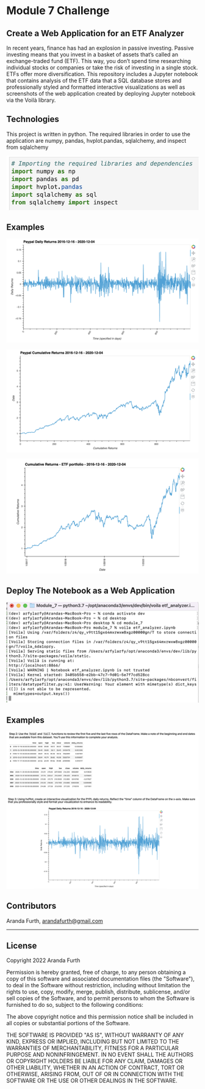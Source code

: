 # Module 7 Challenge
## Create a Web Application for an ETF Analyzer

In recent years, finance has had an explosion in passive investing. Passive investing means that you invest in a basket of assets that’s called an exchange-traded fund (ETF). This way, you don’t spend time researching individual stocks or companies or take the risk of investing in a single stock. ETFs offer more diversification.
This repository includes a Jupyter notebook that contains analysis of the ETF data that a SQL database stores and professionally styled and formatted interactive visualizations as well as screenshots of the web application created by deploying Jupyter notebook via the Voilà library.


## Technologies
This project is written in python. The required libraries in order to use the application are numpy, pandas, hvplot.pandas, sqlalchemy, and inspect from sqlalchemy

![Import libraries](https://github.com/arfylarfy/Module7Challenge/blob/master/Images/Libraries_Dependencies.png)

## Examples

![PayPalDailyReturns](https://github.com/arfylarfy/Module7Challenge/blob/master/Images/PayPal_Daily_returns.png)

![PayPalCumulativeReturns](https://github.com/arfylarfy/Module7Challenge/blob/master/Images/PayPal_Cumulative_returns.png)

![ETFCumulativeReturns](https://github.com/arfylarfy/Module7Challenge/blob/master/Images/ETF_Cumulative_returns.png)


## Deploy The Notebook as a Web Application

![VoilaPathway](https://github.com/arfylarfy/Module7Challenge/blob/master/Images/VoilaPathway.png)


## Examples

![Voila1](https://github.com/arfylarfy/Module7Challenge/blob/master/Images/Voila_1.png)

![Voila2](https://github.com/arfylarfy/Module7Challenge/blob/master/Images/Voila_2.png)


## Contributors

Aranda Furth, arandafurth@gmail.com

---

## License

Copyright 2022 Aranda Furth

Permission is hereby granted, free of charge, to any person obtaining a copy of this software and associated documentation files (the "Software"), to deal in the Software without restriction, including without limitation the rights to use, copy, modify, merge, publish, distribute, sublicense, and/or sell copies of the Software, and to permit persons to whom the Software is furnished to do so, subject to the following conditions:

The above copyright notice and this permission notice shall be included in all copies or substantial portions of the Software.

THE SOFTWARE IS PROVIDED "AS IS", WITHOUT WARRANTY OF ANY KIND, EXPRESS OR IMPLIED, INCLUDING BUT NOT LIMITED TO THE WARRANTIES OF MERCHANTABILITY, FITNESS FOR A PARTICULAR PURPOSE AND NONINFRINGEMENT. IN NO EVENT SHALL THE AUTHORS OR COPYRIGHT HOLDERS BE LIABLE FOR ANY CLAIM, DAMAGES OR OTHER LIABILITY, WHETHER IN AN ACTION OF CONTRACT, TORT OR OTHERWISE, ARISING FROM, OUT OF OR IN CONNECTION WITH THE SOFTWARE OR THE USE OR OTHER DEALINGS IN THE SOFTWARE.

